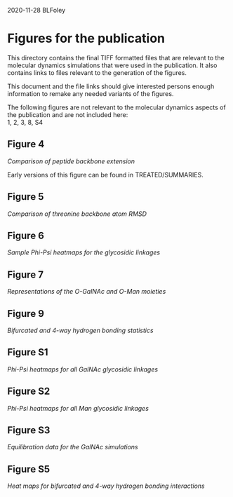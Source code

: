 2020-11-28  BLFoley

# Figures for the publication

This directory contains the final TIFF formatted files that are
relevant to the molecular dynamics simulations that were used in
the publication.  It also contains links to files relevant to the
generation of the figures.  

This document and the file links should give interested persons 
enough information to remake any needed variants of the figures.

The following figures are not relevant to the molecular dynamics
aspects of the publication and are not included here:  
1, 2, 3, 8, S4

## Figure 4

_Comparison of peptide backbone extension_

Early versions of this figure can be found in TREATED/SUMMARIES.

## Figure 5

_Comparison of threonine backbone atom RMSD_



## Figure 6

_Sample Phi-Psi heatmaps for the glycosidic linkages_



## Figure 7

_Representations of the O-GalNAc and O-Man moieties_



## Figure 9

_Bifurcated and 4-way hydrogen bonding statistics_



## Figure S1

_Phi-Psi heatmaps for all GalNAc glycosidic linkages_



## Figure S2

_Phi-Psi heatmaps for all Man glycosidic linkages_



## Figure S3

_Equilibration data for the GalNAc simulations_



## Figure S5

_Heat maps for bifurcated and 4-way hydrogen bonding interactions_






